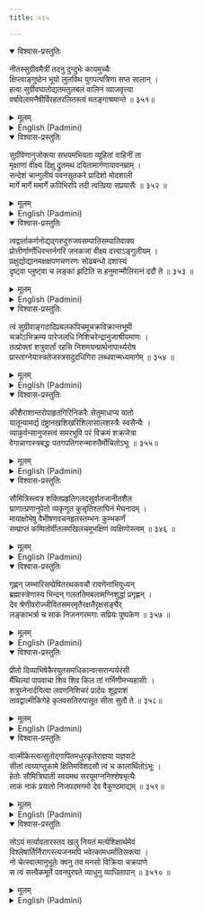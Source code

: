 ```yaml
---
title: ०३५

---
```

<div class="audioEmbed"  caption="सीतालक्ष्मी-वाचनम्" src="https://archive.org/download/nArAyaNIyam-shlokawise-audio/035/035_01.mp3"></div>
<details open><summary>विश्वास-प्रस्तुतिः</summary>

नीतस्सुग्रीवमैत्रीं तदनु दुन्दुभेः कायमुच्चैः  
क्षिप्त्वाङ्गुष्ठेन भूयो लुलविथ युगपत्पत्रिणा सप्त सालान् ।  
हत्वा सुग्रीवघातोद्यतमतुलबलं वालिनं व्याजवृत्त्या  
वर्षावेलामनैषीर्विरहतरलितस्त्वं मतङ्गाश्रमान्ते ॥ ३५१॥
</details>
<details><summary>मूलम्</summary>

नीतस्सुग्रीवमैत्रीं तदनु दुन्दुभेः कायमुच्चैः  
क्षिप्त्वाङ्गुष्ठेन भूयो लुलविथ युगपत्पत्रिणा सप्त सालान् ।  
हत्वा सुग्रीवघातोद्यतमतुलबलं वालिनं व्याजवृत्त्या  
वर्षावेलामनैषीर्विरहतरलितस्त्वं मतङ्गाश्रमान्ते ॥ ३५१॥
</details>





<details ><summary>English (Padmini)</summary>

Through Hanuman's efforts Thou struck up a friendship with Sugreeva, and entered into a pact with him to help Thee find Sita, in return for Thy killing Vaali and installing Sugreeva as the king of his land. In order to gain his confidence, Thou lifted aloft the body of Dundubhi, with Thy toe and made it fall several miles away; besides, Thou, pierced through seven Sala trees, with one arrow, in a single attempt. Then Thou killed Vaali, of matchless might, by unfair means, standing hidden behind a tree, as he wanted to destroy Thy friend Sugreeva. Then Thou spent the rainy season at the hermitage of sage Matanga, full of grief and distress at being separated from Thy beloved Sita. 

</details>

<div class="audioEmbed"  caption="सीतालक्ष्मी-वाचनम्" src="https://archive.org/download/nArAyaNIyam-shlokawise-audio/035/035_02.mp3"></div>
<details open><summary>विश्वास-प्रस्तुतिः</summary>

सुग्रीवेणानुजोक्त्या सभयमभियता व्यूहितां वाहिनीं ता  
मृक्षाणां वीक्ष्य दिक्षु द्रुतमथ दयितामार्गणायावनम्राम् ।  
सन्देशं चान्गुलीयं पवनसुतकरे प्रादिशो मोदशाली  
मार्गे मार्गे ममार्गे कपिभिरपि तदी त्वत्प्रिया सप्रयासैः ॥ ३५२ ॥
</details>
<details><summary>मूलम्</summary>

सुग्रीवेणानुजोक्त्या सभयमभियता व्यूहितां वाहिनीं ता  
मृक्षाणां वीक्ष्य दिक्षु द्रुतमथ दयितामार्गणायावनम्राम् ।  
सन्देशं चान्गुलीयं पवनसुतकरे प्रादिशो मोदशाली  
मार्गे मार्गे ममार्गे कपिभिरपि तदी त्वत्प्रिया सप्रयासैः ॥ ३५२ ॥
</details>





<details ><summary>English (Padmini)</summary>

Sugreeva, who was spending his time in worldly pleasures, was threatened by Lakshmana, with dire consequences, for not keeping his word of helping Thee to find Sita. Alarmed by Lakshmana's threats, he ordered his army of monkeys to get ready for the search of Sita, in all directions. Happy at this development, Thou gave Thy message and Thy ring to Hanuman and then the monkeys, determinedly, went looking for Thy beloved, in all directions.

</details>

<div class="audioEmbed"  caption="सीतालक्ष्मी-वाचनम्" src="https://archive.org/download/nArAyaNIyam-shlokawise-audio/035/035_03.mp3"></div>
<details open><summary>विश्वास-प्रस्तुतिः</summary>

त्वद्वार्ताकर्णनोद्यद्गरुदुरुजवसम्पातिसम्पातिवाक्य  
प्रोत्तीर्णार्णोधिरन्तर्नगरि जनकजां वीक्ष्य दत्त्वाऽङ्गुलीयम् ।  
प्रक्षुद्योद्यानमक्षक्षपणचणरणः सोढबन्धो दशास्यं  
दृष्ट्वा प्लुष्ट्वा च लङ्कां झटिति स हनुमान्मौलिरत्नं ददौ ते ॥ ३५३ ॥
</details>
<details><summary>मूलम्</summary>

त्वद्वार्ताकर्णनोद्यद्गरुदुरुजवसम्पातिसम्पातिवाक्य  
प्रोत्तीर्णार्णोधिरन्तर्नगरि जनकजां वीक्ष्य दत्त्वाऽङ्गुलीयम् ।  
प्रक्षुद्योद्यानमक्षक्षपणचणरणः सोढबन्धो दशास्यं  
दृष्ट्वा प्लुष्ट्वा च लङ्कां झटिति स हनुमान्मौलिरत्नं ददौ ते ॥ ३५३ ॥
</details>





<details ><summary>English (Padmini)</summary>

Coming to know of Thy plight, Sampathi, whose newly-fledged wings helped him fly very high and fast, informed the monkeys of Sita's whereabouts, before flying away. By that information, Hanuman leaped across the ocean and located Sita in a garden (kept a prisoner by demonesses), in the city of Lanka.. He gave her Thy message and ring, and destroying that garden called Asokavana, engaged in a battle with Aksha Kumara and killed him. Bearing the insult of being tied up with ropes and taken to the court of Ravana, confronted the evil Rakshasa, and then set fire to Lanka. Then returning home speedily, he gave Thee the crest jewel, Choodamani, sent by Sita.. 

</details>

<div class="audioEmbed"  caption="सीतालक्ष्मी-वाचनम्" src="https://archive.org/download/nArAyaNIyam-shlokawise-audio/035/035_04.mp3"></div>
<details open><summary>विश्वास-प्रस्तुतिः</summary>

त्वं सुग्रीवाङ्गदादिप्रबलकपिचमूचक्रविक्रान्तभूमी  
चक्रोऽभिक्रम्य पारेजलधि निशिचरेन्द्रानुजाश्रीयमाणः ।  
तत्प्रोक्तां शत्रुवार्तां रहसि निशमयन्प्रार्थनापार्थ्यरोष  
प्रास्ताग्नेयास्त्रतेजस्त्रसदुदधिगिरा लब्धवान्मध्यमार्गम् ॥ ३५४ ॥
</details>
<details><summary>मूलम्</summary>

त्वं सुग्रीवाङ्गदादिप्रबलकपिचमूचक्रविक्रान्तभूमी  
चक्रोऽभिक्रम्य पारेजलधि निशिचरेन्द्रानुजाश्रीयमाणः ।  
तत्प्रोक्तां शत्रुवार्तां रहसि निशमयन्प्रार्थनापार्थ्यरोष  
प्रास्ताग्नेयास्त्रतेजस्त्रसदुदधिगिरा लब्धवान्मध्यमार्गम् ॥ ३५४ ॥
</details>





<details ><summary>English (Padmini)</summary>

Thou marched toward the seashore, along with the mighty monkey army, headed by stalwarts like Sugreeva, Angada and others, spread out all over the land. The Rakshasa king's brother, Vibhishana, sought shelter at Thy feet. He apprised Thee of secret information about Thy enemy. When Varuna, the lord of the ocean, spurned Thy request for a passage through it, Thou threatened him with the missile of fire; trembling with fear, he acceded to Thy request and provided a pathway for Thee, through the middle of the ocean.

</details>

<div class="audioEmbed"  caption="सीतालक्ष्मी-वाचनम्" src="https://archive.org/download/nArAyaNIyam-shlokawise-audio/035/035_05.mp3"></div>
<details open><summary>विश्वास-प्रस्तुतिः</summary>

कीशैराशान्तरोपाहृतगिरिनिकरैः सेतुमाधाप्य यातो  
यातून्यामर्द्य दंष्ट्रानखशिखरिशिलासालशस्त्रैः स्वसैन्यैः ।  
व्याकुर्वन्सानुजस्त्वं समरभुवि परं विक्रमं शक्रजेत्रा  
वेगान्नागास्त्रबद्धः पतगपतिगरुन्मारुतैर्मोचितोऽभूः ॥ ३५५॥
</details>
<details><summary>मूलम्</summary>

कीशैराशान्तरोपाहृतगिरिनिकरैः सेतुमाधाप्य यातो  
यातून्यामर्द्य दंष्ट्रानखशिखरिशिलासालशस्त्रैः स्वसैन्यैः ।  
व्याकुर्वन्सानुजस्त्वं समरभुवि परं विक्रमं शक्रजेत्रा  
वेगान्नागास्त्रबद्धः पतगपतिगरुन्मारुतैर्मोचितोऽभूः ॥ ३५५॥
</details>





<details ><summary>English (Padmini)</summary>

A causeway (Sethu) was built across the ocean, with the masses of rocks and stones brought by the monkeys from all round the place. Going across to Lanka, with the monkey warriors, using nails, teeth, stones and rocks and uprooted trees as weapons, Thou destroyed the Rakshasa army. Thy display of such heroic feats was halted for a short while, by Indrajit, son of Ravana, who bound Thee and Thy brother Lakshmana, with the missile of serpents which rendered Thee both unconscious but wert soon revived by the breeze from the flapping wings of Garuda, the lord of birds.

</details>

<div class="audioEmbed"  caption="सीतालक्ष्मी-वाचनम्" src="https://archive.org/download/nArAyaNIyam-shlokawise-audio/035/035_06.mp3"></div>
<details open><summary>विश्वास-प्रस्तुतिः</summary>

सौमित्रिस्त्वत्र शक्तिप्रहृतिगलदसुर्वातजानीतशैल  
घ्राणात्प्रणानुपेतो व्यकृणुत कुसृतिश्लाघिनं मेघनादम् ।  
मायाक्षोभेषु वैभीषणवचनहृतस्तम्भनः कुम्भकर्णं  
सम्प्राप्तं कम्पितोर्वीतलमखिलचमूभक्षिणं व्यक्षिणोस्त्वम् ॥ ३४६ ॥
</details>
<details><summary>मूलम्</summary>

सौमित्रिस्त्वत्र शक्तिप्रहृतिगलदसुर्वातजानीतशैल  
घ्राणात्प्रणानुपेतो व्यकृणुत कुसृतिश्लाघिनं मेघनादम् ।  
मायाक्षोभेषु वैभीषणवचनहृतस्तम्भनः कुम्भकर्णं  
सम्प्राप्तं कम्पितोर्वीतलमखिलचमूभक्षिणं व्यक्षिणोस्त्वम् ॥ ३४६ ॥
</details>





<details ><summary>English (Padmini)</summary>

Lakshmana, who was stricken unconscious by a mighty blow from Ravana's powerful lance, regained his breath after inhaling the medicinal herbs on the Sanjeevini mountain, which Hanuman, brought in time from a faraway land across the ocean. Indrajit, who was very proud of his prowess in delusionary tactics, was then killed by Lakshmana.. The use of delusion (maya) by Ravana, created confusion in the battlefield and Thou became agitated, but Thy mind was put to rest by Vibhishana, who explained the true state of affairs to Thee. Then Thou destroyed Kumbhakarna, who approached Thee with his earth-shaking gait, swallowing the whole army of monkeys on his way.

</details>

<div class="audioEmbed"  caption="सीतालक्ष्मी-वाचनम्" src="https://archive.org/download/nArAyaNIyam-shlokawise-audio/035/035_07.mp3"></div>
<details open><summary>विश्वास-प्रस्तुतिः</summary>

गृह्णन् जम्भारिसम्प्रेषितरथकवचौ रावणेनाभियुध्यन्  
ब्रह्मास्त्रेणास्य भिन्दन् गलततिमबलामग्निशुद्धां प्रगृह्णन् ।  
देव श्रेणीवरोज्जीवितसमरमृतैरक्षतैरृक्षसङ्घैर्  
लङ्काभर्त्रा च साकं निजनगरमगाः सप्रियः पुष्पकेण ॥ ३५७ ॥
</details>
<details><summary>मूलम्</summary>

गृह्णन् जम्भारिसम्प्रेषितरथकवचौ रावणेनाभियुध्यन्  
ब्रह्मास्त्रेणास्य भिन्दन् गलततिमबलामग्निशुद्धां प्रगृह्णन् ।  
देव श्रेणीवरोज्जीवितसमरमृतैरक्षतैरृक्षसङ्घैर्  
लङ्काभर्त्रा च साकं निजनगरमगाः सप्रियः पुष्पकेण ॥ ३५७ ॥
</details>





<details ><summary>English (Padmini)</summary>

Accepting the chariot and armour sent by Indra, Thou confronted Ravana and cut off his row of ten heads with the missile of Brahma, and thus destroyed him. Thou accepted Sita, who was purified by the ordeal of fire. The monkey warriors who had died in the battlefield were brought back to life by the grace of the gods. Thou and Thy beloved Sita, set out for Thy capital city Ayodhya, along with the newly-crowned lord of Lanka, Vibhishana, and the monkey army, in the aerial car, the Pushpaka Vimana.

</details>

<div class="audioEmbed"  caption="सीतालक्ष्मी-वाचनम्" src="https://archive.org/download/nArAyaNIyam-shlokawise-audio/035/035_08.mp3"></div>
<details open><summary>विश्वास-प्रस्तुतिः</summary>

प्रीतो दिव्याभिषेकैरयुतसमधिकान्वत्सरान्पर्यरंसी  
र्मैथिल्यां पापवाचा शिव शिव किल तां गर्भिणीमभ्यहासीः ।  
शत्रुघ्नेनार्दयित्वा लवणनिशिचरं प्रार्दयः शूद्रपाशं  
तावद्वाल्मीकिगेहे कृतवसतिरुपासूत सीता सुतौ ते ॥ ३५८॥
</details>
<details><summary>मूलम्</summary>

प्रीतो दिव्याभिषेकैरयुतसमधिकान्वत्सरान्पर्यरंसी  
र्मैथिल्यां पापवाचा शिव शिव किल तां गर्भिणीमभ्यहासीः ।  
शत्रुघ्नेनार्दयित्वा लवणनिशिचरं प्रार्दयः शूद्रपाशं  
तावद्वाल्मीकिगेहे कृतवसतिरुपासूत सीता सुतौ ते ॥ ३५८॥
</details>





<details ><summary>English (Padmini)</summary>

Delighted with the divine coronation festivities, Thou ruled over Thy kingdom, happily for more than ten thousand years. Then, unfortunately, owing to the scandalous rumours about Sita, who was pregnant, Thou banished her from the kingdom. The Rakshasa Lavana, was killed by Satrughna. The worthless sage, Sudra, was destroyed by Thee. Meanwhile, Sita, gave birth to twin sons in the hermitage of sage Valmiki.

</details>

<div class="audioEmbed"  caption="सीतालक्ष्मी-वाचनम्" src="https://archive.org/download/nArAyaNIyam-shlokawise-audio/035/035_09.mp3"></div>
<details open><summary>विश्वास-प्रस्तुतिः</summary>

वाल्मीकेस्त्वत्सुतोद्गापितमधुरकृतेराज्ञया यज्ञवाटे  
सीतां त्वय्याप्तुकामे क्षितिमविशदसौ त्वं च कालार्थितोऽभूः ।  
हेतोः सौमित्रिघाती स्वयमथ सरयूमग्ननिश्शेषभृत्यैः  
साकं नाकं प्रयातो निजपदमगमो देव वैकुण्ठमाद्यम् ॥ ३५९॥
</details>
<details><summary>मूलम्</summary>

वाल्मीकेस्त्वत्सुतोद्गापितमधुरकृतेराज्ञया यज्ञवाटे  
सीतां त्वय्याप्तुकामे क्षितिमविशदसौ त्वं च कालार्थितोऽभूः ।  
हेतोः सौमित्रिघाती स्वयमथ सरयूमग्ननिश्शेषभृत्यैः  
साकं नाकं प्रयातो निजपदमगमो देव वैकुण्ठमाद्यम् ॥ ३५९॥
</details>





<details ><summary>English (Padmini)</summary>

Oh Lord ! At the sacrificial altar, Thy sons, by the command of sage Valmiki, sang sweetly, his divine composition, (the Ramayana). Thou wished to take back Sita, who came there, but she entered the earth and Thou wert reminded by the god of Time (Death) that the hour for departure had come. Thou abandoned Lakshmana, for a certain purpose, and with Thy entire retinue, plunged into the waters of the river, Sarayu, and simultaneously attained Vaikunta, Thy original abode.

</details>

<div class="audioEmbed"  caption="सीतालक्ष्मी-वाचनम्" src="https://archive.org/download/nArAyaNIyam-shlokawise-audio/035/035_10.mp3"></div>
<details open><summary>विश्वास-प्रस्तुतिः</summary>

सोऽयं मर्त्यावतारस्तव खलु नियतं मर्त्यशिक्षार्थमेवं  
विश्लेषार्तिर्निरागस्त्यजनमपि भवेत्कामधर्मातिसक्त्या ।  
नो चेत्स्वात्मानुभूतेः क्वनु तव मनसो विक्रिया चक्रपाणे  
स त्वं सत्त्वैकमूर्ते पवनपुरपते व्याधुनु व्याधितापान् ॥ ३५१० ॥
</details>
<details><summary>मूलम्</summary>

सोऽयं मर्त्यावतारस्तव खलु नियतं मर्त्यशिक्षार्थमेवं  
विश्लेषार्तिर्निरागस्त्यजनमपि भवेत्कामधर्मातिसक्त्या ।  
नो चेत्स्वात्मानुभूतेः क्वनु तव मनसो विक्रिया चक्रपाणे  
स त्वं सत्त्वैकमूर्ते पवनपुरपते व्याधुनु व्याधितापान् ॥ ३५१० ॥
</details>

<details ><summary>English (Padmini)</summary>

This incarnation of Thine in the form of a human being was taken to teach mankind the lessons to be learnt from the Ramayana. Excessive attachment to desire causes anguish and pain when one faces separation from loved ones and excessive attachment to duty leads to the sacrifice and suffering of innocent fellow beings. If this were not true, how could this change of mind have taken place in Thee, who art Thyself the Supreme Self, and the Soul of Delight. Oh Lord Vishnu ! Oh Chakrapani (Wielder of the Disc) ! Oh Thou Sole Embodiment of Virtue ! Oh Guruvayurappa ! May Thou of such divine deeds, save me from my afflictions.

</details>


